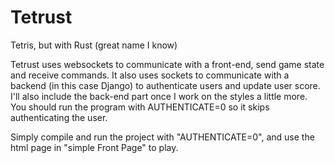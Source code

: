 # Tetrust
Tetris, but with Rust (great name I know)

Tetrust uses websockets to communicate with a front-end, send game state and receive commands.
It also uses sockets to communicate with a backend (in this case Django) to authenticate users and update user score.
I'll also include the back-end part once I work on the styles a little more.
You should run the program with AUTHENTICATE=0 so it skips authenticating the user.

Simply compile and run the project with "AUTHENTICATE=0", and use the html page in "simple Front Page" to play.
